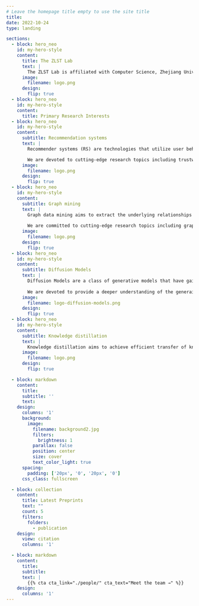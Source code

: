 ```yaml
---
# Leave the homepage title empty to use the site title
title:
date: 2022-10-24
type: landing

sections:
  - block: hero_neo
    id: my-hero-style
    content:
      title: The ZLST Lab
      text: |
        The ZLST Lab is affiliated with Computer Science, Zhejiang University. The lab is led by Professor Chun Chen, focusing on cutting-edge research in Big Data and Artificial Intelligence, particularly in Recommender Systems, Graph Mining, Diffusion Models, Knowledge Distillation, and Large Language Models, etc. Our team has been honored with five provincial/ministerial-level science and technology awards, and five best paper awards at top international academic conferences. We look forward to contributing to the field of artificial intelligence in the era of large models!
      image:
        filename: logo.png
      design:
        flip: true
  - block: hero_neo
    id: my-hero-style
    content:
      title: Primary Research Interests
  - block: hero_neo
    id: my-hero-style
    content:
      subtitle: Recommendation systems
      text: |
        Recommender systems (RS) are technologies that utilize user behavior and content characteristics to predict user preferences and provide personalized recommendations, serving as core infrastructure for e-commerce and social media platforms.

        We are devoted to cutting-edge research topics including trustworthy recommendation, sequential recommendation, theoretical foundations of Recommender Systems, and LLM-enhanced recommendation paradigms. 
      image:
        filename: logo.png
      design:
        flip: true
  - block: hero_neo
    id: my-hero-style
    content:
      subtitle: Graph mining
      text: |
        Graph data mining aims to extract the underlying relationships and patterns between entities from various graph-structured data, which has many real-world applications such as social network analysis, bioinformatics and financial fraud detection. 
        
        We are committed to cutting-edge research topics including graph transformer, graph foundation models, graph structure learning, graph query and LLM-empowered graph models.
      image:
        filename: logo.png
      design:
        flip: true
  - block: hero_neo
    id: my-hero-style
    content:
      subtitle: Diffusion Models
      text: |
        Diffusion Models are a class of generative models that have gained significant attention in recent years, particularly in the fields of computer vision and natural language processing. By establishing a mapping from noise distribution to data distribution, Diffusion Models can generate high-quality data such as images, videos, audios and text. 
        
        We are devoted to provide a deeper understanding of the generaion dynamics of Diffusion Models and the acceleration of their sampling processes. 
      image:
        filename: logo-diffusion-models.png
      design:
        flip: true
  - block: hero_neo
    id: my-hero-style
    content:
      subtitle: Knowledge distillation
      text: |
        Knowledge distillation aims to achieve efficient transfer of knowledge from complex models to lightweight models. The goal is to balance the inference cost and performance of compact models, facilitating the deployment of intelligent models in resource-constrained scenarios such as edge computing and mobile devices.
      image:
        filename: logo.png
      design:
        flip: true

  - block: markdown
    content:
      title:
      subtitle: ''
      text:
    design:
      columns: '1'
      background:
        image: 
          filename: background2.jpg
          filters:
            brightness: 1
          parallax: false
          position: center
          size: cover
          text_color_light: true
      spacing:
        padding: ['20px', '0', '20px', '0']
      css_class: fullscreen

  - block: collection
    content:
      title: Latest Preprints
      text: ""
      count: 5
      filters:
        folders:
          - publication
    design:
      view: citation
      columns: '1'

  - block: markdown
    content:
      title:
      subtitle:
      text: |
        {{% cta cta_link="./people/" cta_text="Meet the team →" %}}
    design:
      columns: '1'
---
```

